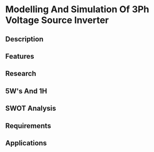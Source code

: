 # Modelling And Simulation Of 3Ph Voltage Source Inverter
##  Description
 ### 
## Features
## Research
##  5W's And 1H
## SWOT Analysis
## Requirements
## Applications
